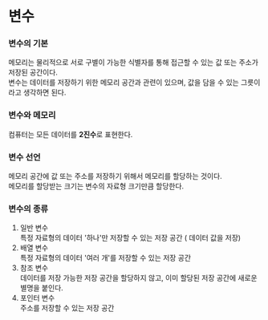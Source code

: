 # 변수

### 변수의 기본  
메모리는 물리적으로 서로 구별이 가능한 식별자를 통해 접근할 수 있는 값 또는 주소가 저장된 공간이다.  
변수는 데이터를 저장하기 위한 메모리 공간과 관련이 있으며, 값을 담을 수 있는 그릇이라고 생각하면 된다.

### 변수와 메모리  
컴퓨터는 모든 데이터를 **2진수**로 표현한다.  



### 변수 선언  
메모리 공간에 값 또는 주소를 저장하기 위해서 메모리를 할당하는 것이다.  
메모리를 할당받는 크기는 변수의 자료형 크기만큼 할당한다.


### 변수의 종류
1. 일반 변수  
특정 자료형의 데이터 '하나'만 저장할 수 있는 저장 공간 ( 데이터 값을 저장)
2. 배열 변수  
특정 자료형의 데이터 '여러 개'를 저장할 수 있는 저장 공간
3. 참조 변수  
데이터를 저장 가능한 저장 공간을 할당하지 않고, 이미 할당된 저장 공간에 새로운 별명을 붙인다.
4. 포인터 변수  
주소를 저장할 수 있는 저장 공간
